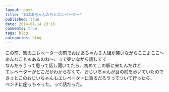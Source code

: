 ```yaml
---
layout: post
title: "おばあちゃんたちとエレベーター"
published: true
date: 2014-01-14 23:10
comments: true
tags: blog
categories: blog
---
```


この前、駅のエレベーターの前でおばあちゃん２人組が笑いながらここよここ〜  
あんなこともあるのね〜、って笑いながら話してて  
なんだろうって思って話し聞いてたら、初めてこの駅に来たんだけど  
エレベーターがどこだかわからなくて、おじいちゃんが目の前を歩いていたので  
きっとこのおじいちゃんもエレベーターに乗るだろうってついて行ったら、  
ベンチに座っちゃった。って話だった。  
  

  

  


